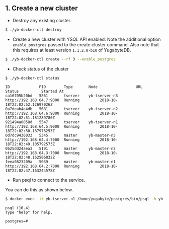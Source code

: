 ## 1. Create a new cluster
- Destroy any existing cluster.

```sh
$ ./yb-docker-ctl destroy
```


- Create a new cluster with YSQL API enabled. Note the additional option `enable_postgres` passed to the create cluster command. Also note that this requires at least version `1.1.2.0-b10` of YugabyteDB.

```sh
$ ./yb-docker-ctl create --rf 3 --enable_postgres
```

- Check status of the cluster

```sh
$ ./yb-docker-ctl status
```

```
ID             PID        Type       Node                 URL                       Status          Started At
ca16705b20bd   5861       tserver    yb-tserver-n3        http://192.168.64.7:9000  Running         2018-10-18T22:02:52.12697026Z
0a7deab4e4db   5681       tserver    yb-tserver-n2        http://192.168.64.6:9000  Running         2018-10-18T22:02:51.181289786Z
921494a8058d   5547       tserver    yb-tserver-n1        http://192.168.64.5:9000  Running         2018-10-18T22:02:50.187976253Z
0d7dc9436033   5345       master     yb-master-n3         http://192.168.64.4:7000  Running         2018-10-18T22:02:49.105792573Z
0b25dd24aea3   5191       master     yb-master-n2         http://192.168.64.3:7000  Running         2018-10-18T22:02:48.162506832Z
feea0823209a   5039       master     yb-master-n1         http://192.168.64.2:7000  Running         2018-10-18T22:02:47.163244578Z
```

- Run psql to connect to the service.

You can do this as shown below.

```sh
$ docker exec -it yb-tserver-n1 /home/yugabyte/postgres/bin/psql -h yb-tserver-n1 -p 5433 -U postgres
```

```
psql (10.4)
Type "help" for help.

postgres=#
```

